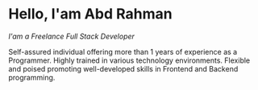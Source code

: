 # Hello, I'am Abd Rahman

_I'am a Freelance Full Stack Developer_

Self-assured individual offering more than 1 years of experience as a Programmer.
Highly trained in various technology environments.
Flexible and poised promoting well-developed skills in Frontend and Backend programming.
